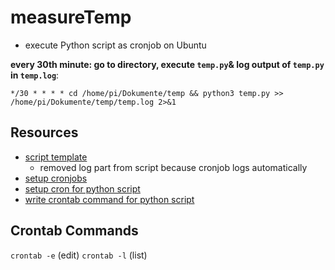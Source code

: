 # measureTemp
- execute Python script as cronjob on Ubuntu

**every 30th minute: go to directory, execute `temp.py`& log output of `temp.py` in `temp.log`**:

`*/30 * * * * cd /home/pi/Dokumente/temp && python3 temp.py >> /home/pi/Dokumente/temp/temp.log 2>&1`

## Resources
- [script template](https://stackoverflow.com/a/57274737)
    - removed log part from script because cronjob logs automatically
- [setup cronjobs](https://www.digitalocean.com/community/tutorials/how-to-use-cron-to-automate-tasks-ubuntu-1804)
- [setup cron for python script](https://stackoverflow.com/a/8727991)
- [write crontab command for python script](https://stackoverflow.com/a/34735675)

## Crontab Commands
`crontab -e` (edit)
`crontab -l` (list)
